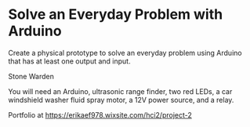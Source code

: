 # Solve an Everyday Problem with Arduino

Create a physical prototype to solve an everyday problem using Arduino that has at least one output and input.

Stone Warden

You will need an Arduino, ultrasonic range finder, two red LEDs, a car windshield washer fluid spray motor, a 12V power source, and a relay.

Portfolio at https://erikaef978.wixsite.com/hci2/project-2
